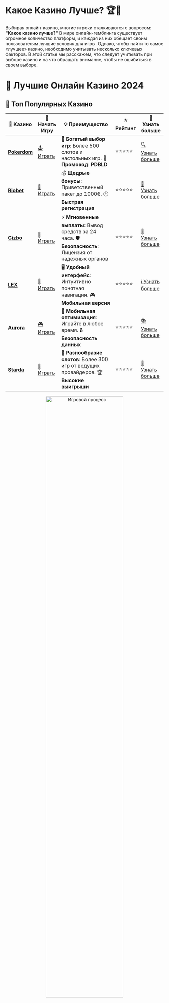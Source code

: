 # **Какое Казино Лучше? 🏆🎰**

Выбирая онлайн-казино, многие игроки сталкиваются с вопросом: **"Какое казино лучше?"** В мире онлайн-гемблинга существует огромное количество платформ, и каждая из них обещает своим пользователям лучшие условия для игры. Однако, чтобы найти то самое «лучшее» казино, необходимо учитывать несколько ключевых факторов. В этой статье мы расскажем, что следует учитывать при выборе казино и на что обращать внимание, чтобы не ошибиться в своем выборе.

# 🎰 Лучшие Онлайн Казино 2024

## 🌟 Топ Популярных Казино

| 🎲 **Казино** | 🔗 **Начать Игру** | 💡 **Преимущество** | ⭐ **Рейтинг** | 🔗 **Узнать больше** |
|--------------|---------------------|---------------------|----------------|----------------------|
| [**Pokerdom**](https://brandplay.link/4k77v2yx) | [🕹️ Играть](https://brandplay.link/4k77v2yx) | 🎉 **Богатый выбор игр**: Более 500 слотов и настольных игр. 🎁 **Промокод**: **PDBLD** | ⭐⭐⭐⭐⭐ | [🔍 Узнать больше](https://brandplay.link/4k77v2yx) |
| [**Riobet**](https://brandplay.link/7xBLTPyj) | [🎰 Играть](https://brandplay.link/7xBLTPyj) | 💰 **Щедрые бонусы**: Приветственный пакет до 1000€. 🕒 **Быстрая регистрация** | ⭐⭐⭐⭐⭐ | [📖 Узнать больше](https://brandplay.link/7xBLTPyj) |
| [**Gizbo**](https://brandplay.link/bprXw4YV) | [🎲 Играть](https://brandplay.link/bprXw4YV) | ⚡ **Мгновенные выплаты**: Вывод средств за 24 часа. 🛡️ **Безопасность**: Лицензия от надежных органов | ⭐⭐⭐⭐⭐ | [📝 Узнать больше](https://brandplay.link/bprXw4YV) |
| [**LEX**](https://brandplay.link/zW4hdDFV) | [🤑 Играть](https://brandplay.link/zW4hdDFV) | 🖥️ **Удобный интерфейс**: Интуитивно понятная навигация. 🎮 **Мобильная версия** | ⭐⭐⭐⭐⭐ | [ℹ️ Узнать больше](https://brandplay.link/zW4hdDFV) |
| [**Aurora**](https://10trafic-stat2.com/click/668546556bcc6313411604bd/6766/13032/subaccount) | [🎮 Играть](https://10trafic-stat2.com/click/668546556bcc6313411604bd/6766/13032/subaccount) | 📱 **Мобильная оптимизация**: Играйте в любое время. 🔒 **Безопасность данных** | ⭐⭐⭐⭐⭐ | [📚 Узнать больше](https://10trafic-stat2.com/click/668546556bcc6313411604bd/6766/13032/subaccount) |
| [**Starda**](https://brandplay.link/fB7xwRFL) | [🎯 Играть](https://brandplay.link/fB7xwRFL) | 🎰 **Разнообразие слотов**: Более 300 игр от ведущих провайдеров. 🏆 **Высокие выигрыши** | ⭐⭐⭐⭐⭐ | [🔎 Узнать больше](https://brandplay.link/fB7xwRFL) |

<div align="center">
    <img src="https://i.pinimg.com/originals/87/9e/b9/879eb9354dd0699582408b68f2e253b2.gif" alt="Игровой процесс" width="70%">
</div>

## 💎 Лучшие Бонусы и Акции

| 🎲 **Казино** | 🔗 **Начать Игру** | 💡 **Преимущество** | ⭐ **Рейтинг** | 🔗 **Узнать больше** |
|--------------|---------------------|---------------------|----------------|----------------------|
| [**Kometa**](https://brandplay.link/8ZymQJV8) | [🎰 Играть](https://brandplay.link/8ZymQJV8) | 🎁 **Эксклюзивные бонусы**: Регулярные акции и промо. 🔄 **Программы лояльности** | ⭐⭐⭐⭐☆ | [🔍 Узнать больше](https://brandplay.link/8ZymQJV8) |
| [**R7**](https://brandplay.link/bMd3Yjsw) | [🕹️ Играть](https://brandplay.link/bMd3Yjsw) | 🕒 **Круглосуточная поддержка**: Всегда на связи. 💸 **Высокие лимиты** | ⭐⭐⭐⭐☆ | [📖 Узнать больше](https://brandplay.link/bMd3Yjsw) |
| [**7K**](https://brandplay.link/BvQyFShp) | [🎲 Играть](https://brandplay.link/BvQyFShp) | 🌟 **Эксклюзивные бонусы**: Только для VIP игроков. 🎉 **Сезонные акции** | ⭐⭐⭐⭐☆ | [📝 Узнать больше](https://brandplay.link/BvQyFShp) |
| [**Kent**](https://brandplay.link/Fv2WP3js) | [🤑 Играть](https://brandplay.link/Fv2WP3js) | 📈 **Высокий RTP**: Более 98%. 💼 **Профессиональная поддержка** | ⭐⭐⭐⭐☆ | [ℹ️ Узнать больше](https://brandplay.link/Fv2WP3js) |
| [**1Xslots**](https://brandplay.link/hSB1khtr) | [🎮 Играть](https://brandplay.link/hSB1khtr) | 🎉 **Множество акций**: Еженедельные бонусы и турниры. 🛡️ **Безопасность** | ⭐⭐⭐⭐☆ | [📚 Узнать больше](https://brandplay.link/hSB1khtr) |
| [**Gama**](https://brandplay.link/j6NMKsDz) | [🎯 Играть](https://brandplay.link/j6NMKsDz) | 🔍 **Интуитивный интерфейс**: Легкость использования. 🏅 **Престижные турниры** | ⭐⭐⭐⭐☆ | [🔎 Узнать больше](https://brandplay.link/j6NMKsDz) |

<div align="center">
    <img src="https://i.pinimg.com/originals/87/9e/b9/879eb9354dd0699582408b68f2e253b2.gif" alt="Игровой процесс" width="70%">
</div>

## 🚀 Быстрые Выигрыши и Поддержка

| 🎲 **Казино** | 🔗 **Начать Игру** | 💡 **Преимущество** | ⭐ **Рейтинг** | 🔗 **Узнать больше** |
|--------------|---------------------|---------------------|----------------|----------------------|
| [**Onion**](https://brandplay.link/zBGRVpQ9) | [🎰 Играть](https://brandplay.link/zBGRVpQ9) | 🤑 **Низкие ставки**: Идеально для начинающих. 🔄 **Быстрые выводы** | ⭐⭐⭐⭐☆ | [🔍 Узнать больше](https://brandplay.link/zBGRVpQ9) |
| [**Чемпион**](https://temon-gter.cfd/go/lRq?p80412p304504pcc44t17455) | [🕹️ Играть](https://temon-gter.cfd/go/lRq?p80412p304504pcc44t17455) | 🏅 **Лояльная программа**: Награды за активность. 🎁 **Ежемесячные бонусы** | ⭐⭐⭐⭐☆ | [📖 Узнать больше](https://temon-gter.cfd/go/lRq?p80412p304504pcc44t17455) |
| [**Vavada**](https://vavadapartner.pro/?promo=ea5c9275-6854-4505-94fc-95ab18221945-linkb2) | [🎲 Играть](https://vavadapartner.pro/?promo=ea5c9275-6854-4505-94fc-95ab18221945-linkb2) | 🚀 **Быстрая регистрация**: Начните играть мгновенно. 🔐 **Безопасные транзакции** | ⭐⭐⭐⭐☆ | [📝 Узнать больше](https://vavadapartner.pro/?promo=ea5c9275-6854-4505-94fc-95ab18221945-linkb2) |
| [**Friends**](https://gofriends.kim/linkb2) | [🤑 Играть](https://gofriends.kim/linkb2) | 🤝 **Социальные игры**: Играйте с друзьями. 🌐 **Мультиплатформенность** | ⭐⭐⭐⭐☆ | [ℹ️ Узнать больше](https://gofriends.kim/linkb2) |
| [**1WIN**](https://brandplay.link/smXVpBbG) | [🎮 Играть](https://brandplay.link/smXVpBbG) | 🏆 **Спортивные ставки**: Широкий выбор видов спорта. 💵 **Высокие коэффициенты** | ⭐⭐⭐⭐☆ | [📚 Узнать больше](https://brandplay.link/smXVpBbG) |
| [**Drip**](https://drp-ircp01.com/c07e6a3db) | [🎯 Играть](https://drp-ircp01.com/c07e6a3db) | 🌐 **Инновационные игры**: Новейшие игровые технологии. 🛡️ **Высокая безопасность** | ⭐⭐⭐⭐☆ | [🔎 Узнать больше](https://drp-ircp01.com/c07e6a3db) |
| [**JoyCasino**](https://rpc30.call2me.pro/?/ru/registration?apkpop=0&partner=p24970p3291217pc98f) | [🎰 Играть](https://rpc30.call2me.pro/?/ru/registration?apkpop=0&partner=p24970p3291217pc98f) | 🎁 **Приятные бонусы**: Ежедневные акции и подарки. 🕹️ **Разнообразие игр** | ⭐⭐⭐⭐☆ | [🔍 Узнать больше](https://rpc30.call2me.pro/?/ru/registration?apkpop=0&partner=p24970p3291217pc98f) |

<div align="center">
    <img src="https://i.pinimg.com/originals/87/9e/b9/879eb9354dd0699582408b68f2e253b2.gif" alt="Игровой процесс" width="70%">
</div>
---

✨ **Выбирайте лучшее казино для себя и наслаждайтесь игрой! Удачи!** ✨
![Какое Казино Лучше](https://i.pinimg.com/originals/a9/29/6e/a9296ea1cf6a7c20a985e593451f0323.png)

## Основные факторы для выбора лучшего казино 🧐

### 1. **Лицензия и безопасность 🔐**
Одним из главных критериев при выборе онлайн-казино является наличие лицензии. Казино, работающие на легальной основе и имеющие лицензию от авторитетных регуляторов, обеспечивают безопасность ваших средств и данных. Лицензирование гарантирует честность и прозрачность всех игр.

### 2. **Качество и разнообразие игр 🎮**
Лучшее казино всегда предлагает широкий выбор игр, который включает как классические слоты, так и новинки от самых популярных разработчиков. Помимо игровых автоматов, казино должно предлагать настольные игры, покер, рулетку и другие азартные развлечения, которые удовлетворяют разнообразные интересы игроков.

### 3. **Приветственные бонусы и акции 🎁**
Одним из важных факторов, который отличает лучшее казино от остальных, являются щедрые бонусы и регулярные акции. Приветственные бонусы, фриспины, бонусы за пополнение счета — все это позволяет игрокам начать игру с дополнительными средствами и повысить шансы на победу.

### 4. **Удобство оплаты и вывода средств 💳**
Лучшие казино предоставляют своим пользователям множество способов пополнения счета и вывода средств. Это могут быть банковские карты, электронные кошельки, криптовалюты и другие методы. Важно, чтобы казино предлагало быстрые и безопасные способы перевода денег, а также справедливые условия для вывода выигрышей.

### 5. **Поддержка игроков и обслуживание 💬**
Никакое казино не будет лучшим, если оно не предлагает качественную службу поддержки. Лучше всего выбирать платформу, которая предоставляет круглосуточную поддержку через чат, телефон или электронную почту. Быстрая и компетентная помощь в случае возникновения проблем — это важный аспект при выборе казино.

### 6. **Мобильная версия и удобство интерфейса 📱**
Сегодня многие игроки предпочитают играть в казино на мобильных устройствах. Лучшее казино должно иметь удобное приложение или мобильную версию сайта с интуитивно понятным интерфейсом. Это позволяет играть в любое время и в любом месте, не ограничиваясь только настольным компьютером.

## Как не ошибиться при выборе казино? ⚖️

### 1. **Читайте отзывы и рейтинги ⭐**
Отзывы других игроков — это отличный способ узнать, какое казино стоит выбрать. Обратите внимание на мнения тех, кто уже имеет опыт игры на выбранной платформе. Рейтинг казино и обзоры на независимых сайтах помогут вам сделать правильный выбор.

### 2. **Сравнивайте бонусы и акции 💸**
Бонусы — это не только возможность начать игру с дополнительными средствами, но и хороший показатель щедрости казино. Сравнивайте предложения разных платформ и выбирайте те, которые предлагают наиболее выгодные условия.

### 3. **Проверка условий вывода средств 💸**
Никогда не забывайте уточнять, какие способы вывода средств предлагает казино. Лучшие казино всегда обеспечивают удобные и быстрые методы вывода выигрышей, которые позволяют игрокам без проблем получить свои деньги.

### 4. **Изучите лицензию и безопасность 🔐**
Обратите внимание на наличие лицензии у казино, а также на то, какие меры безопасности оно принимает для защиты ваших данных. Лицензированные платформы работают под контролем регулирующих органов, что гарантирует честность и прозрачность всех процессов.

## Подведение итогов: Как выбрать лучшее казино? 🎯

Какое казино лучше? Ответ на этот вопрос зависит от ваших предпочтений, но при выборе всегда обращайте внимание на ключевые факторы: наличие лицензии, выбор игр, бонусные предложения, качество обслуживания и удобство оплаты. Важно также учитывать отзывы других игроков и выбирать платформу, которая зарекомендовала себя как надежная и безопасная. Главное — это ваш комфорт и уверенность в честности игр! 🎉
